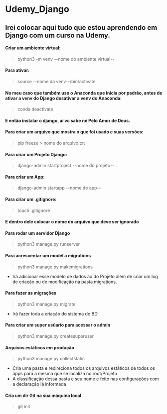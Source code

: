 # Udemy_Django
## Irei colocar aqui tudo que estou aprendendo em Django com um curso na Udemy.

#### Criar um ambiente virtual:
> python3 -m venv --nome do ambiente virtual--

#### Para ativar:
> source --nome da venv--/bin/activate

#### No meu caso que também uso o Anaconda que inicia por padrão, antes de ativar a venv do Django desativar a venv do Anaconda:
> conda deactivate

#### E então instalar o django, ai vc sabe né **Pelo Amor de Deus**.

#### Para criar um arquivo que mostra o que foi usado e suas versões:
> pip freeze > nome do arquivo.txt

#### Para criar um Projeto Django:
> django-admin startproject --nome do projeto-- .
#### Para criar um App:
> django-admin startapp --nome do app--

#### Para criar um .gitignore:
> touch .gitignore
#### E dentro dele colocar o nome do arquivo que deve ser ignorado

#### Para rodar um servidor Django
> python3 manage.py runserver 

#### Para acrescentar um model a migrations
> python3 manage.py makemigrations

* Irá adicionar esse modelo de dados ao do Projeto além de criar um log de criação ou de modificação na pasta migrations.
#### Para fazer as migrações 
> python3 manage.py migrate
* Irá fazer toda a criação do sistema do BD

#### Para criar um super usúario para acessar o admin
> python3 manage.py createsuperuser

#### Arquivos estáticos em produção
> python3 manage.py collectstatic
* Cria uma pasta e redireciona todos os arquivos estáticos de todos os apps para a mesma que se localiza no root/Projeto
* A classificação dessa pasta e seu nome e feito nas configurações com a declaração lá informada

#### Cria um dir Git na sua máquina local
> git init